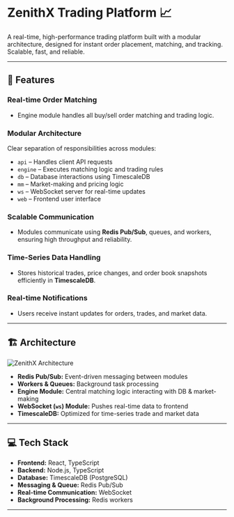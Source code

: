 # ZenithX Trading Platform 📈

A real-time, high-performance trading platform built with a modular architecture, designed for instant order placement, matching, and tracking. Scalable, fast, and reliable.

---

## 🌟 Features

### Real-time Order Matching
- Engine module handles all buy/sell order matching and trading logic.

### Modular Architecture
Clear separation of responsibilities across modules:
- `api` – Handles client API requests  
- `engine` – Executes matching logic and trading rules  
- `db` – Database interactions using TimescaleDB  
- `mm` – Market-making and pricing logic  
- `ws` – WebSocket server for real-time updates  
- `web` – Frontend user interface  

### Scalable Communication
- Modules communicate using **Redis Pub/Sub**, queues, and workers, ensuring high throughput and reliability.

### Time-Series Data Handling
- Stores historical trades, price changes, and order book snapshots efficiently in **TimescaleDB**.

### Real-time Notifications
- Users receive instant updates for orders, trades, and market data.

---

## 🏗 Architecture

![ZenithX Architecture](https://github.com/user-attachments/assets/20610098-2573-44eb-bc90-b7eab488dc12)

- **Redis Pub/Sub:** Event-driven messaging between modules  
- **Workers & Queues:** Background task processing  
- **Engine Module:** Central matching logic interacting with DB & market-making  
- **WebSocket (`ws`) Module:** Pushes real-time data to frontend  
- **TimescaleDB:** Optimized for time-series trade and market data  

---

## 💻 Tech Stack

- **Frontend:** React, TypeScript  
- **Backend:** Node.js, TypeScript  
- **Database:** TimescaleDB (PostgreSQL)  
- **Messaging & Queue:** Redis Pub/Sub  
- **Real-time Communication:** WebSocket  
- **Background Processing:** Redis workers  

---
